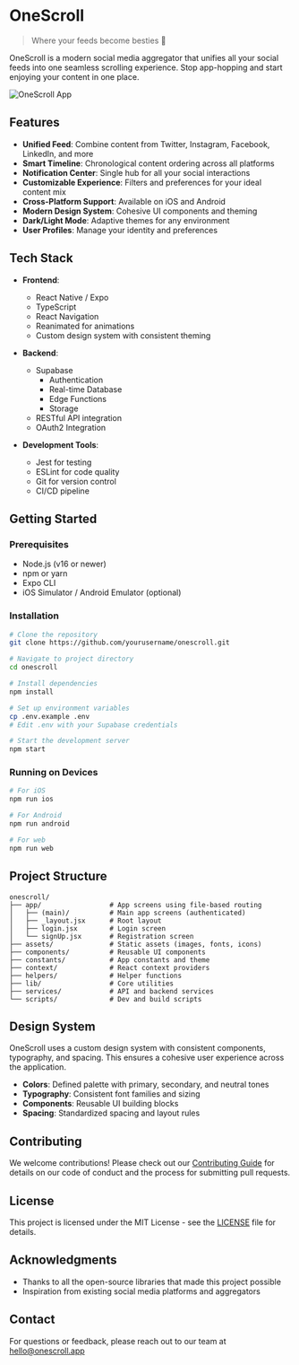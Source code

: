 # OneScroll

> Where your feeds become besties 🤝

OneScroll is a modern social media aggregator that unifies all your social feeds into one seamless scrolling experience. Stop app-hopping and start enjoying your content in one place.

![OneScroll App](https://example.com/app-screenshot.png)

## Features

- **Unified Feed**: Combine content from Twitter, Instagram, Facebook, LinkedIn, and more
- **Smart Timeline**: Chronological content ordering across all platforms  
- **Notification Center**: Single hub for all your social interactions
- **Customizable Experience**: Filters and preferences for your ideal content mix
- **Cross-Platform Support**: Available on iOS and Android
- **Modern Design System**: Cohesive UI components and theming
- **Dark/Light Mode**: Adaptive themes for any environment
- **User Profiles**: Manage your identity and preferences

## Tech Stack

- **Frontend**:
  - React Native / Expo
  - TypeScript
  - React Navigation
  - Reanimated for animations
  - Custom design system with consistent theming

- **Backend**:
  - Supabase
    - Authentication
    - Real-time Database
    - Edge Functions
    - Storage
  - RESTful API integration
  - OAuth2 Integration

- **Development Tools**:
  - Jest for testing
  - ESLint for code quality
  - Git for version control
  - CI/CD pipeline

## Getting Started

### Prerequisites

- Node.js (v16 or newer)
- npm or yarn
- Expo CLI
- iOS Simulator / Android Emulator (optional)

### Installation

```bash
# Clone the repository
git clone https://github.com/yourusername/onescroll.git

# Navigate to project directory
cd onescroll

# Install dependencies
npm install

# Set up environment variables
cp .env.example .env
# Edit .env with your Supabase credentials

# Start the development server
npm start
```

### Running on Devices

```bash
# For iOS
npm run ios

# For Android
npm run android

# For web
npm run web
```

## Project Structure

```
onescroll/
├── app/                 # App screens using file-based routing
│   ├── (main)/          # Main app screens (authenticated)
│   ├── _layout.jsx      # Root layout
│   ├── login.jsx        # Login screen
│   └── signUp.jsx       # Registration screen
├── assets/              # Static assets (images, fonts, icons)
├── components/          # Reusable UI components
├── constants/           # App constants and theme
├── context/             # React context providers
├── helpers/             # Helper functions
├── lib/                 # Core utilities
├── services/            # API and backend services
└── scripts/             # Dev and build scripts
```

## Design System

OneScroll uses a custom design system with consistent components, typography, and spacing. This ensures a cohesive user experience across the application.

- **Colors**: Defined palette with primary, secondary, and neutral tones
- **Typography**: Consistent font families and sizing
- **Components**: Reusable UI building blocks
- **Spacing**: Standardized spacing and layout rules

## Contributing

We welcome contributions! Please check out our [Contributing Guide](CONTRIBUTING.md) for details on our code of conduct and the process for submitting pull requests.

## License

This project is licensed under the MIT License - see the [LICENSE](LICENSE) file for details.

## Acknowledgments

- Thanks to all the open-source libraries that made this project possible
- Inspiration from existing social media platforms and aggregators

## Contact

For questions or feedback, please reach out to our team at [hello@onescroll.app](mailto:hello@onescroll.app)
